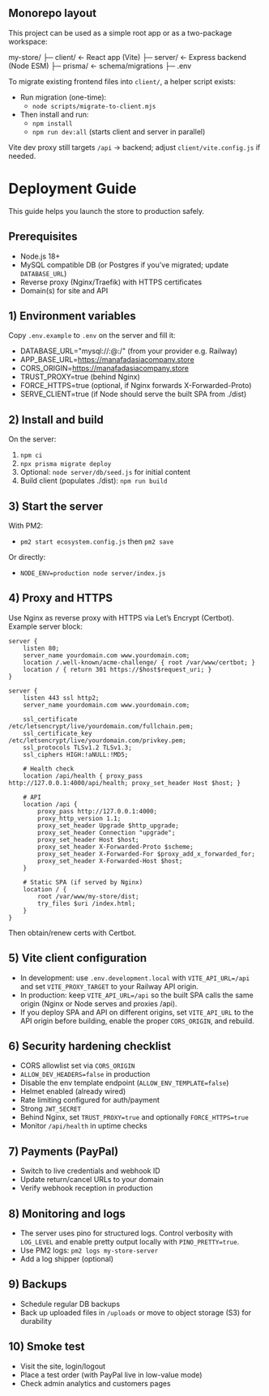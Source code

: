 ## Monorepo layout

This project can be used as a simple root app or as a two-package workspace:

my-store/
├─ client/   ← React app (Vite)
├─ server/   ← Express backend (Node ESM)
├─ prisma/   ← schema/migrations
├─ .env

To migrate existing frontend files into `client/`, a helper script exists:

- Run migration (one-time):
	- `node scripts/migrate-to-client.mjs`
- Then install and run:
	- `npm install`
	- `npm run dev:all` (starts client and server in parallel)

Vite dev proxy still targets `/api` → backend; adjust `client/vite.config.js` if needed.

# Deployment Guide

This guide helps you launch the store to production safely.

## Prerequisites
- Node.js 18+
- MySQL compatible DB (or Postgres if you've migrated; update `DATABASE_URL`)
- Reverse proxy (Nginx/Traefik) with HTTPS certificates
- Domain(s) for site and API

## 1) Environment variables
Copy `.env.example` to `.env` on the server and fill it:
- DATABASE_URL="mysql://<user>:<pass>@<host>:<port>/<db>" (from your provider e.g. Railway)
- APP_BASE_URL=https://manafadasiacompany.store
- CORS_ORIGIN=https://manafadasiacompany.store
- TRUST_PROXY=true (behind Nginx)
- FORCE_HTTPS=true (optional, if Nginx forwards X-Forwarded-Proto)
- SERVE_CLIENT=true (if Node should serve the built SPA from ./dist)

## 2) Install and build
On the server:
1. `npm ci`
2. `npx prisma migrate deploy`
3. Optional: `node server/db/seed.js` for initial content
4. Build client (populates ./dist): `npm run build`

## 3) Start the server
With PM2:
- `pm2 start ecosystem.config.js` then `pm2 save`

Or directly:
- `NODE_ENV=production node server/index.js`

## 4) Proxy and HTTPS
Use Nginx as reverse proxy with HTTPS via Let’s Encrypt (Certbot). Example server block:

```
server {
	listen 80;
	server_name yourdomain.com www.yourdomain.com;
	location /.well-known/acme-challenge/ { root /var/www/certbot; }
	location / { return 301 https://$host$request_uri; }
}

server {
	listen 443 ssl http2;
	server_name yourdomain.com www.yourdomain.com;

	ssl_certificate /etc/letsencrypt/live/yourdomain.com/fullchain.pem;
	ssl_certificate_key /etc/letsencrypt/live/yourdomain.com/privkey.pem;
	ssl_protocols TLSv1.2 TLSv1.3;
	ssl_ciphers HIGH:!aNULL:!MD5;

	# Health check
	location /api/health { proxy_pass http://127.0.0.1:4000/api/health; proxy_set_header Host $host; }

	# API
	location /api {
		proxy_pass http://127.0.0.1:4000;
		proxy_http_version 1.1;
		proxy_set_header Upgrade $http_upgrade;
		proxy_set_header Connection "upgrade";
		proxy_set_header Host $host;
		proxy_set_header X-Forwarded-Proto $scheme;
		proxy_set_header X-Forwarded-For $proxy_add_x_forwarded_for;
		proxy_set_header X-Forwarded-Host $host;
	}

	# Static SPA (if served by Nginx)
	location / {
		root /var/www/my-store/dist;
		try_files $uri /index.html;
	}
}
```

Then obtain/renew certs with Certbot.

## 5) Vite client configuration
- In development: use `.env.development.local` with `VITE_API_URL=/api` and set `VITE_PROXY_TARGET` to your Railway API origin.
- In production: keep `VITE_API_URL=/api` so the built SPA calls the same origin (Nginx or Node serves and proxies /api).
- If you deploy SPA and API on different origins, set `VITE_API_URL` to the API origin before building, enable the proper `CORS_ORIGIN`, and rebuild.

## 6) Security hardening checklist
- CORS allowlist set via `CORS_ORIGIN`
- `ALLOW_DEV_HEADERS=false` in production
- Disable the env template endpoint (`ALLOW_ENV_TEMPLATE=false`)
- Helmet enabled (already wired)
- Rate limiting configured for auth/payment
- Strong `JWT_SECRET`
 - Behind Nginx, set `TRUST_PROXY=true` and optionally `FORCE_HTTPS=true`
 - Monitor `/api/health` in uptime checks

## 7) Payments (PayPal)
- Switch to live credentials and webhook ID
- Update return/cancel URLs to your domain
- Verify webhook reception in production

## 8) Monitoring and logs
- The server uses pino for structured logs. Control verbosity with `LOG_LEVEL` and enable pretty output locally with `PINO_PRETTY=true`.
- Use PM2 logs: `pm2 logs my-store-server`
- Add a log shipper (optional)

## 9) Backups
- Schedule regular DB backups
- Back up uploaded files in `/uploads` or move to object storage (S3) for durability

## 10) Smoke test
- Visit the site, login/logout
- Place a test order (with PayPal live in low-value mode)
- Check admin analytics and customers pages
